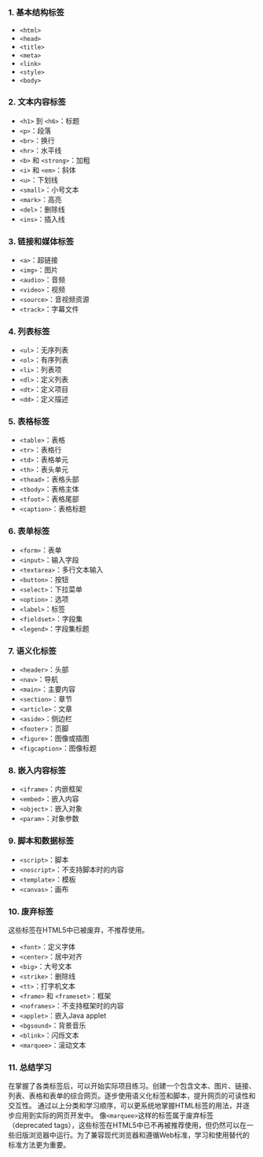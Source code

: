 ### 1. 基本结构标签
- `<html>`
- `<head>`
- `<title>`
- `<meta>`
- `<link>`
- `<style>`
- `<body>`
### 2. 文本内容标签
- `<h1>` 到 `<h6>`：标题
- `<p>`：段落
- `<br>`：换行
- `<hr>`：水平线
- `<b>` 和 `<strong>`：加粗
- `<i>` 和 `<em>`：斜体
- `<u>`：下划线
- `<small>`：小号文本
- `<mark>`：高亮
- `<del>`：删除线
- `<ins>`：插入线
### 3. 链接和媒体标签
- `<a>`：超链接
- `<img>`：图片
- `<audio>`：音频
- `<video>`：视频
- `<source>`：音视频资源
- `<track>`：字幕文件
### 4. 列表标签
- `<ul>`：无序列表
- `<ol>`：有序列表
- `<li>`：列表项
- `<dl>`：定义列表
- `<dt>`：定义项目
- `<dd>`：定义描述
### 5. 表格标签
- `<table>`：表格
- `<tr>`：表格行
- `<td>`：表格单元
- `<th>`：表头单元
- `<thead>`：表格头部
- `<tbody>`：表格主体
- `<tfoot>`：表格尾部
- `<caption>`：表格标题
### 6. 表单标签
- `<form>`：表单
- `<input>`：输入字段
- `<textarea>`：多行文本输入
- `<button>`：按钮
- `<select>`：下拉菜单
- `<option>`：选项
- `<label>`：标签
- `<fieldset>`：字段集
- `<legend>`：字段集标题
### 7. 语义化标签
- `<header>`：头部
- `<nav>`：导航
- `<main>`：主要内容
- `<section>`：章节
- `<article>`：文章
- `<aside>`：侧边栏
- `<footer>`：页脚
- `<figure>`：图像或插图
- `<figcaption>`：图像标题
### 8. 嵌入内容标签
- `<iframe>`：内嵌框架
- `<embed>`：嵌入内容
- `<object>`：嵌入对象
- `<param>`：对象参数
### 9. 脚本和数据标签
- `<script>`：脚本
- `<noscript>`：不支持脚本时的内容
- `<template>`：模板
- `<canvas>`：画布
### 10. 废弃标签
这些标签在HTML5中已被废弃，不推荐使用。
- `<font>`：定义字体
- `<center>`：居中对齐
- `<big>`：大号文本
- `<strike>`：删除线
- `<tt>`：打字机文本
- `<frame>` 和 `<frameset>`：框架
- `<noframes>`：不支持框架时的内容
- `<applet>`：嵌入Java applet
- `<bgsound>`：背景音乐
- `<blink>`：闪烁文本
- `<marquee>`：滚动文本

### 11. 总结学习
在掌握了各类标签后，可以开始实际项目练习。创建一个包含文本、图片、链接、列表、表格和表单的综合网页。逐步使用语义化标签和脚本，提升网页的可读性和交互性。
通过以上分类和学习顺序，可以更系统地掌握HTML标签的用法，并逐步应用到实际的网页开发中。
像`<marquee>`这样的标签属于废弃标签（deprecated tags），这些标签在HTML5中已不再被推荐使用，但仍然可以在一些旧版浏览器中运行。为了兼容现代浏览器和遵循Web标准，学习和使用替代的标准方法更为重要。
